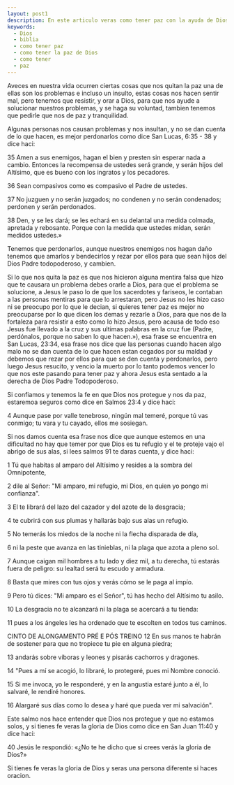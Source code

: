 ```yaml
---
layout: post1
description: En este articulo veras como tener paz con la ayuda de Dios
keywords:
  - Dios
  - biblia
  - como tener paz
  - como tener la paz de Dios
  - como tener
  - paz
---
```


Aveces en nuestra vida ocurren ciertas cosas que nos quitan la paz
una de ellas son los problemas e incluso un insulto, estas cosas nos hacen sentir mal, pero tenemos que resistir, y orar a Dios, para que
nos ayude a solucionar nuestros problemas, y se haga su voluntad, tambien tenemos que pedirle que nos de paz y tranquilidad.

Algunas personas nos causan problemas y nos insultan, y no se dan cuenta de lo que hacen, es mejor perdonarlos como dice San Lucas, 6:35 - 38 y dice haci:

35 Amen a sus enemigos, hagan el bien y presten sin esperar nada a cambio. Entonces la recompensa de ustedes será grande, y serán hijos del Altísimo, que es bueno con los ingratos y los pecadores.

36 Sean compasivos como es compasivo el Padre de ustedes.

37 No juzguen y no serán juzgados; no condenen y no serán condenados; perdonen y serán perdonados.

38 Den, y se les dará; se les echará en su delantal una medida colmada, apretada y rebosante. Porque con la medida que ustedes midan, serán medidos ustedes.»

Tenemos que perdonarlos, aunque nuestros enemigos nos hagan daño tenemos que amarlos y bendecirlos y rezar por ellos para que sean hijos del Dios Padre todopoderoso, y cambien.

Si lo que nos quita la paz es que nos hicieron alguna mentira falsa que hizo que te causara un problema debes orarle a Dios, para que el problema se solucione, a Jesus le paso lo de que los sacerdotes y fariseos, le contaban a las personas mentiras para que lo arrestaran, pero Jesus no les hizo caso ni se preocupo por lo que le decian, si quieres tener paz 
es mejor no preocuparse por lo que dicen los demas y rezarle a Dios, para que nos de la fortaleza para resistir a esto como lo hizo Jesus, pero acausa de todo eso Jesus fue llevado a la cruz y sus ultimas palabras en la cruz fue (Padre, perdónalos, porque no saben lo que hacen.»), esa frase se encuentra en San Lucas, 23:34, esa frase nos dice que las personas cuando hacen algo malo no se dan cuenta de lo que hacen
estan cegados por su maldad y debemos que rezar por ellos para que se den cuenta y perdonarlos, pero luego Jesus resucito, y vencio la muerto por lo tanto podemos vencer lo que nos este pasando para tener paz y ahora Jesus esta sentado a la derecha de Dios Padre Todopoderoso.

Si confiamos y tenemos la fe en que Dios nos protegue y nos da paz, estaremoa seguros como dice en Salmos 23:4 y dice haci:

4 Aunque pase por valle tenebroso, ningún mal temeré, porque tú vas conmigo; tu vara y tu cayado, ellos me sosiegan.

Si nos damos cuenta esa frase nos dice que aunque estemos en una dificultad no hay que temer por que Dios es tu refugio y el te proteje vajo el abrigo de sus alas, si lees salmos 91 te daras cuenta, y dice haci:

1 Tú que habitas al amparo del Altísimo y resides a la sombra del Omnipotente,


2 dile al Señor: "Mi amparo, mi refugio, mi Dios, en quien yo pongo mi confianza".

3 El te librará del lazo del cazador y del azote de la desgracia;

4 te cubrirá con sus plumas y hallarás bajo sus alas un refugio.

5 No temerás los miedos de la noche ni la flecha disparada de día,


6 ni la peste que avanza en las tinieblas, ni la plaga que azota a pleno sol.

7 Aunque caigan mil hombres a tu lado y diez mil, a tu derecha, tú estarás fuera de peligro: su lealtad será tu escudo y armadura.

8 Basta que mires con tus ojos y verás cómo se le paga al impío.

9 Pero tú dices: "Mi amparo es el Señor", tú has hecho del Altísimo tu asilo.

10 La desgracia no te alcanzará ni la plaga se acercará a tu tienda:

11 pues a los ángeles les ha ordenado que te escolten en todos tus caminos.

CINTO DE ALONGAMENTO PRÉ E PÓS TREINO
12 En sus manos te habrán de sostener para que no tropiece tu pie en alguna piedra;

13 andarás sobre víboras y leones y pisarás cachorros y dragones.

14 "Pues a mí se acogió, lo libraré, lo protegeré, pues mi Nombre conoció.

15 Si me invoca, yo le responderé, y en la angustia estaré junto a él, lo salvaré, le rendiré honores.

16 Alargaré sus días como lo desea y haré que pueda ver mi salvación".

Este salmo nos hace entender que Dios nos protegue y que no estamos solos, y si tienes fe veras la gloria de Dios como dice en San Juan 11:40 y dice haci:

40 Jesús le respondió: «¿No te he dicho que si crees verás la gloria de Dios?»

Si tienes fe veras la gloria de Dios y seras una persona diferente si haces oracion.

